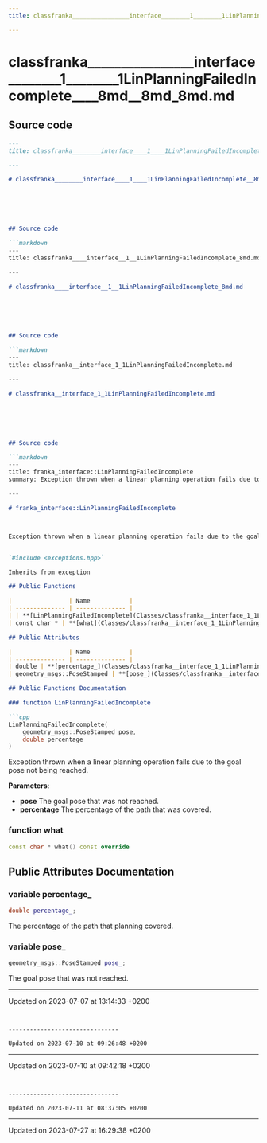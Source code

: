 ```yaml
---
title: classfranka________________interface________1________1LinPlanningFailedIncomplete____8md__8md_8md.md

---
```


# classfranka________________interface________1________1LinPlanningFailedIncomplete____8md__8md_8md.md






## Source code

```markdown
---
title: classfranka________interface____1____1LinPlanningFailedIncomplete__8md_8md.md

---

# classfranka________interface____1____1LinPlanningFailedIncomplete__8md_8md.md






## Source code

```markdown
---
title: classfranka____interface__1__1LinPlanningFailedIncomplete_8md.md

---

# classfranka____interface__1__1LinPlanningFailedIncomplete_8md.md






## Source code

```markdown
---
title: classfranka__interface_1_1LinPlanningFailedIncomplete.md

---

# classfranka__interface_1_1LinPlanningFailedIncomplete.md






## Source code

```markdown
---
title: franka_interface::LinPlanningFailedIncomplete
summary: Exception thrown when a linear planning operation fails due to the goal pose not being reached. 

---

# franka_interface::LinPlanningFailedIncomplete



Exception thrown when a linear planning operation fails due to the goal pose not being reached. 


`#include <exceptions.hpp>`

Inherits from exception

## Public Functions

|                | Name           |
| -------------- | -------------- |
| | **[LinPlanningFailedIncomplete](Classes/classfranka__interface_1_1LinPlanningFailedIncomplete.md#function-linplanningfailedincomplete)**(geometry_msgs::PoseStamped pose, double percentage)<br>Exception thrown when a linear planning operation fails due to the goal pose not being reached.  |
| const char * | **[what](Classes/classfranka__interface_1_1LinPlanningFailedIncomplete.md#function-what)**() const override |

## Public Attributes

|                | Name           |
| -------------- | -------------- |
| double | **[percentage_](Classes/classfranka__interface_1_1LinPlanningFailedIncomplete.md#variable-percentage-)** <br>The percentage of the path that planning covered.  |
| geometry_msgs::PoseStamped | **[pose_](Classes/classfranka__interface_1_1LinPlanningFailedIncomplete.md#variable-pose-)** <br>The goal pose that was not reached.  |

## Public Functions Documentation

### function LinPlanningFailedIncomplete

```cpp
LinPlanningFailedIncomplete(
    geometry_msgs::PoseStamped pose,
    double percentage
)
```

Exception thrown when a linear planning operation fails due to the goal pose not being reached. 

**Parameters**: 

  * **pose** The goal pose that was not reached. 
  * **percentage** The percentage of the path that was covered. 


### function what

```cpp
const char * what() const override
```


## Public Attributes Documentation

### variable percentage_

```cpp
double percentage_;
```

The percentage of the path that planning covered. 

### variable pose_

```cpp
geometry_msgs::PoseStamped pose_;
```

The goal pose that was not reached. 

-------------------------------

Updated on 2023-07-07 at 13:14:33 +0200
```


-------------------------------

Updated on 2023-07-10 at 09:26:48 +0200
```


-------------------------------

Updated on 2023-07-10 at 09:42:18 +0200
```


-------------------------------

Updated on 2023-07-11 at 08:37:05 +0200
```


-------------------------------

Updated on 2023-07-27 at 16:29:38 +0200
